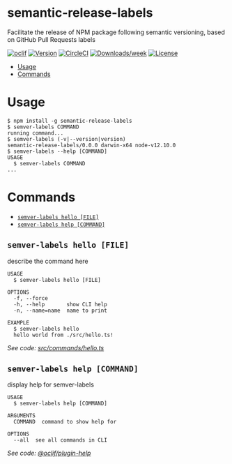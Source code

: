 semantic-release-labels
=======================

Facilitate the release of NPM package following semantic versioning, based on GitHub Pull Requests labels

[![oclif](https://img.shields.io/badge/cli-oclif-brightgreen.svg)](https://oclif.io)
[![Version](https://img.shields.io/npm/v/semantic-release-labels.svg)](https://npmjs.org/package/semantic-release-labels)
[![CircleCI](https://circleci.com/gh/hiwelo/semantic-release-labels/tree/master.svg?style=shield)](https://circleci.com/gh/hiwelo/semantic-release-labels/tree/master)
[![Downloads/week](https://img.shields.io/npm/dw/semantic-release-labels.svg)](https://npmjs.org/package/semantic-release-labels)
[![License](https://img.shields.io/npm/l/semantic-release-labels.svg)](https://github.com/hiwelo/semantic-release-labels/blob/master/package.json)

<!-- toc -->
* [Usage](#usage)
* [Commands](#commands)
<!-- tocstop -->
# Usage
<!-- usage -->
```sh-session
$ npm install -g semantic-release-labels
$ semver-labels COMMAND
running command...
$ semver-labels (-v|--version|version)
semantic-release-labels/0.0.0 darwin-x64 node-v12.10.0
$ semver-labels --help [COMMAND]
USAGE
  $ semver-labels COMMAND
...
```
<!-- usagestop -->
# Commands
<!-- commands -->
* [`semver-labels hello [FILE]`](#semver-labels-hello-file)
* [`semver-labels help [COMMAND]`](#semver-labels-help-command)

## `semver-labels hello [FILE]`

describe the command here

```
USAGE
  $ semver-labels hello [FILE]

OPTIONS
  -f, --force
  -h, --help       show CLI help
  -n, --name=name  name to print

EXAMPLE
  $ semver-labels hello
  hello world from ./src/hello.ts!
```

_See code: [src/commands/hello.ts](https://github.com/hiwelo/semantic-release-labels/blob/v0.0.0/src/commands/hello.ts)_

## `semver-labels help [COMMAND]`

display help for semver-labels

```
USAGE
  $ semver-labels help [COMMAND]

ARGUMENTS
  COMMAND  command to show help for

OPTIONS
  --all  see all commands in CLI
```

_See code: [@oclif/plugin-help](https://github.com/oclif/plugin-help/blob/v2.2.1/src/commands/help.ts)_
<!-- commandsstop -->
